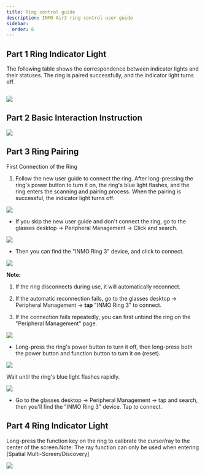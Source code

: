 ```yaml
---
title: Ring control guide
description: INMO Air3 ring control user guide
sidebar:
  order: 6
---
```


## Part 1 Ring Indicator Light

The follow~~i~~ng table shows the correspondence between indicator lights and their statuses.
The ring is paired successfully, and the indicator light turns off.

![]()

![](public/images/air3/ring-1.png)

## Part 2 Basic Interaction Instruction

![](public/images/air3/ring-2.png)

## Part 3 Ring Pairing

First Connection of the Ring

1. Follow the new user guide to connect the ring. After long-pressing the ring's power button to turn it on, the ring's blue light flashes, and the ring enters the scanning and pairing process. When the pairing is successful, the indicator light turns off.

![](public/images/air3/ring-3.png)



* If you skip the new user guide and don't connect the ring, go to the glasses desktop -> Peripheral Management -> Click and search.

![](public/images/air3/ring-4.png)

* Then you can find the "INMO Ring 3" device, and click to connect.

![](public/images/air3/ring-5.png)

**Note:**

1. If the ring disconnects during use, it will automatically reconnect.

2. If the automatic reconnection fails, go to the glasses desktop -> Peripheral Management -> **tap** "INMO Ring 3" to connect.

3. If the connection fails repeatedly, you can first unbind the ring on the "Peripheral Management" page.

![](public/images/air3/ring-6.png)

* Long-press the ring's power button to turn it off, then long-press both the power button and function button to turn it on (reset).

![](public/images/air3/ring-7.png)

Wait until the ring's blue light flashes rapidly.

![](public/images/air3/ring-8.png)

* Go to the glasses desktop -> Peripheral Management -> tap and search, then you'll find the "INMO Ring 3" device. Tap to connect.


## Part 4  Ring Indicator Light

Long-press the function key on the ring to calibrate the cursor/ray to the center of the screen.Note: The ray function can only be used when entering \[Spatial Multi-Screen/Discovery]

![](public/images/air3/ring-9.jpg)


























































